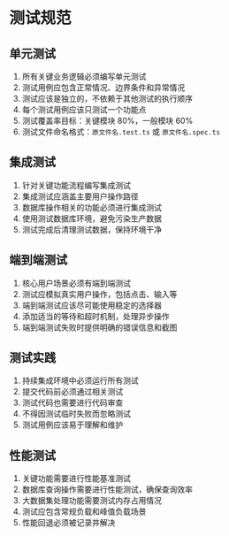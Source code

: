 # 测试规范

## 单元测试

1. 所有关键业务逻辑必须编写单元测试
2. 测试用例应包含正常情况、边界条件和异常情况
3. 测试应该是独立的，不依赖于其他测试的执行顺序
4. 每个测试用例应该只测试一个功能点
5. 测试覆盖率目标：关键模块 80%，一般模块 60%
6. 测试文件命名格式：`原文件名.test.ts` 或 `原文件名.spec.ts`

## 集成测试

1. 针对关键功能流程编写集成测试
2. 集成测试应涵盖主要用户操作路径
3. 数据库操作相关的功能必须进行集成测试
4. 使用测试数据库环境，避免污染生产数据
5. 测试完成后清理测试数据，保持环境干净

## 端到端测试

1. 核心用户场景必须有端到端测试
2. 测试应模拟真实用户操作，包括点击、输入等
3. 端到端测试应该尽可能使用稳定的选择器
4. 添加适当的等待和超时机制，处理异步操作
5. 端到端测试失败时提供明确的错误信息和截图

## 测试实践

1. 持续集成环境中必须运行所有测试
2. 提交代码前必须通过相关测试
3. 测试代码也需要进行代码审查
4. 不得因测试临时失败而忽略测试
5. 测试用例应该易于理解和维护

## 性能测试

1. 关键功能需要进行性能基准测试
2. 数据库查询操作需要进行性能测试，确保查询效率
3. 大数据集处理功能需要测试内存占用情况
4. 测试应包含常规负载和峰值负载场景
5. 性能回退必须被记录并解决
